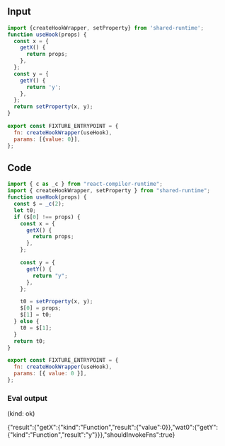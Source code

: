 
## Input

```javascript
import {createHookWrapper, setProperty} from 'shared-runtime';
function useHook(props) {
  const x = {
    getX() {
      return props;
    },
  };
  const y = {
    getY() {
      return 'y';
    },
  };
  return setProperty(x, y);
}

export const FIXTURE_ENTRYPOINT = {
  fn: createHookWrapper(useHook),
  params: [{value: 0}],
};

```

## Code

```javascript
import { c as _c } from "react-compiler-runtime";
import { createHookWrapper, setProperty } from "shared-runtime";
function useHook(props) {
  const $ = _c(2);
  let t0;
  if ($[0] !== props) {
    const x = {
      getX() {
        return props;
      },
    };

    const y = {
      getY() {
        return "y";
      },
    };

    t0 = setProperty(x, y);
    $[0] = props;
    $[1] = t0;
  } else {
    t0 = $[1];
  }
  return t0;
}

export const FIXTURE_ENTRYPOINT = {
  fn: createHookWrapper(useHook),
  params: [{ value: 0 }],
};

```
      
### Eval output
(kind: ok) <div>{"result":{"getX":{"kind":"Function","result":{"value":0}},"wat0":{"getY":{"kind":"Function","result":"y"}}},"shouldInvokeFns":true}</div>